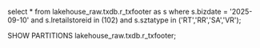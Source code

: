 select *
from lakehouse_raw.txdb.r_txfooter as s
where s.bizdate = '2025-09-10'
  and s.lretailstoreid in (102)
  and s.sztatype in ('RT','RR','SA','VR');

SHOW PARTITIONS lakehouse_raw.txdb.r_txfooter;
